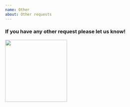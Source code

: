 ```yaml
---
name: Other
about: Other requests
---
```



### If you have any other request please let us know!


<img src="https://raw.githubusercontent.com/fremiumvpn/fpn-app/main/assets/img/fpn.png?raw=true" height="200">
